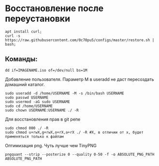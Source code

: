 # Восстановление после переустановки
```shell script
apt install curl;
curl -s https://raw.githubusercontent.com/0c70pu5/configs/master/restore.sh | bash;
```

## Команды:
```shell script
dd if=IMAGENAME.iso of=/dev/null bs=1M
```

Добавление пользователя. Параметр M в useradd не даст пересоздать домашний каталог.
```shell script
sudo useradd -d /home/USERNAME -M -s /bin/bash USERNAME
sudo passwd USERNAME
sudo usermod -aG sudo USERNAME
sudo cd /home/USERNAME
sudo chown USERNAME:USERNAME ./ -R
```

Для восстановления прав в git репе
```shell script
sudo chmod 000 ./ -R
sudo chmod u+rwX,g+rwX,o+rX,a+rX ./ -R #X, в отличии от x, будет применяться только к файлам
```

Оптимизация png. Чуть лучше чем TinyPNG
```shell script
pngquant --strip --posterize 0 --quality 0-50 -f -o ABSOLUTE_PNG_PATH ABSOLUTE_PNG_PATH
```
